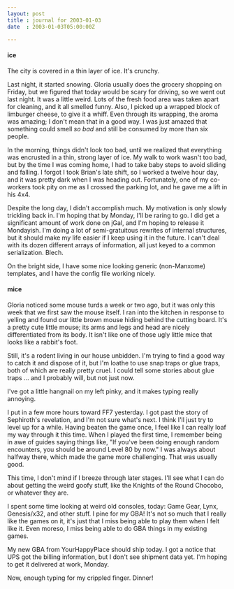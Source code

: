 ```yaml
---
layout: post
title : journal for 2003-01-03
date  : 2003-01-03T05:00:00Z

---
```

<h4>ice</h4>The city is covered in a thin layer of ice.  It's crunchy.

Last night, it started snowing.  Gloria usually does the grocery shopping on Friday, but we figured that today would be scary for driving, so we went out last night.  It was a little weird.  Lots of the fresh food area was taken apart for cleaning, and it all smelled funny.  Also, I picked up a wrapped block of limburger cheese, to give it a whiff.  Even through its wrapping, the aroma was amazing;  I don't mean that in a good way.  I was just amazed that something could smell <em>so bad</em> and still be consumed by more than six people.

In the morning, things didn't look too bad, until we realized that everything was encrusted in a thin, strong layer of ice.  My walk to work wasn't too bad, but by the time I was coming home, I had to take baby steps to avoid sliding and falling.  I forgot I took Brian's late shift, so I worked a twelve hour day, and it was pretty dark when I was heading out.  Fortunately, one of my co-workers took pity on me as I crossed the parking lot, and he gave me a lift in his 4x4.

Despite the long day, I didn't accomplish much.  My motivation is only slowly trickling back in.  I'm hoping that by Monday, I'll be raring to go.  I did get a significant amount of work done on jGal, and I'm hoping to release it Mondayish.  I'm doing a lot of semi-gratuitous rewrites of internal structures, but it should make my life easier if I keep using it in the future.  I can't deal with its dozen different arrays of information, all just keyed to a common serialization.  Blech.

On the bright side, I have some nice looking generic (non-Manxome) templates, and I have the config file working nicely.<h4>mice</h4>Gloria noticed some mouse turds a week or two ago, but it was only this week that we first saw the mouse itself.  I ran into the kitchen in response to yelling and found our little brown mouse hiding behind the cutting board.  It's a pretty cute little mouse;  its arms and legs and head are nicely differentiated from its body.  It isn't like one of those ugly little mice that looks like a rabbit's foot.

Still, it's a rodent living in our house unbidden.  I'm trying to find a good way to catch it and dispose of it, but I'm loathe to use snap traps or glue traps, both of which are really pretty cruel.  I could tell some stories about glue traps ... and I probably will, but not just now.

I've got a little hangnail on my left pinky, and it makes typing really annoying.

I put in a few more hours toward FF7 yesterday.  I got past the story of Sephiroth's revelation, and I'm not sure what's next.  I think I'll just try to level up for a while.  Having beaten the game once, I feel like I can really loaf my way through it this time.  When I played the first time, I remember being in awe of guides saying things like, "If you've been doing enough random encounters, you should be around Level 80 by now."  I was always about halfway there, which made the game more challenging.  That was usually good.

This time, I don't mind if I breeze through later stages.  I'll see what I can do about getting the weird goofy stuff, like the Knights of the Round Chocobo, or whatever they are.

I spent some time looking at weird old consoles, today:  Game Gear, Lynx, Genesis/x32, and other stuff.  I pine for my GBA!  It's not so much that I really like the games on it, it's just that I miss being able to play them when I felt like it.  Even moreso, I miss being able to do GBA things in my existing games.

My new GBA from YourHappyPlace should ship today.  I got a notice that UPS got the billing information, but I don't see shipment data yet.  I'm hoping to get it delivered at work, Monday.

Now, enough typing for my crippled finger.  Dinner!

